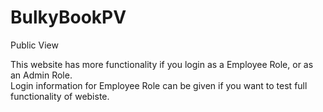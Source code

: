 # BulkyBookPV
Public View

This website has more functionality if you login as a Employee Role, or as an Admin Role.  
Login information for Employee Role can be given if you want to test full functionality of webiste.
